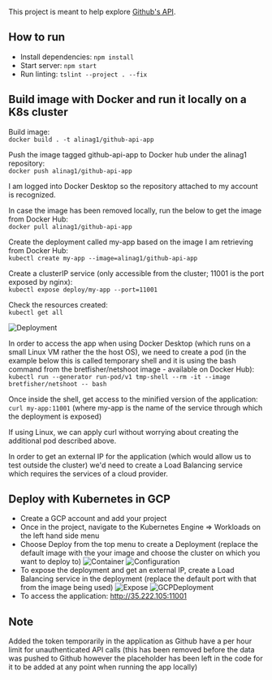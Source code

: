 This project is meant to help explore [Github's API](https://developer.github.com/v3/).

## How to run

- Install dependencies: `npm install`
- Start server: `npm start`
- Run linting: `tslint --project . --fix`

## Build image with Docker and run it locally on a K8s cluster

Build image:  
`docker build . -t alinag1/github-api-app`

Push the image tagged github-api-app to Docker hub under the alinag1 repository:  
`docker push alinag1/github-api-app`

I am logged into Docker Desktop so the repository attached to my account is recognized.

In case the image has been removed locally, run the below to get the image from Docker Hub:  
`docker pull alinag1/github-api-app`

Create the deployment called my-app based on the image I am retrieving from Docker Hub:  
`kubectl create my-app --image=alinag1/github-api-app`

Create a clusterIP service (only accessible from the cluster; 11001 is the port exposed by nginx):  
`kubectl expose deploy/my-app --port=11001`

Check the resources created:  
`kubectl get all`

![Deployment](https://github.com/AlinaGoaga/Exploring_Github-s_API/blob/master/src/assets/Deployment.png)

In order to access the app when using Docker Desktop (which runs on a small Linux VM rather the the host OS), we need to create a pod (in the example below this is called temporary shell and it is using the bash command from the bretfisher/netshoot image - available on Docker Hub):  
`kubectl run --generator run-pod/v1 tmp-shell --rm -it --image bretfisher/netshoot -- bash`

Once inside the shell, get access to the minified version of the application:  
`curl my-app:11001` (where my-app is the name of the service through which the deployment is exposed)

If using Linux, we can apply curl without worrying about creating the additional pod described above.

In order to get an external IP for the application (which would allow us to test outside the cluster) we'd need to create a Load Balancing service which requires the services of a cloud provider.

## Deploy with Kubernetes in GCP

- Create a GCP account and add your project
- Once in the project, navigate to the Kubernetes Engine => Workloads on the left hand side menu
- Choose Deploy from the top menu to create a Deployment (replace the default image with the your image and choose the cluster on which you want to deploy to)
  ![Container](https://github.com/AlinaGoaga/Exploring_Github-s_API/blob/master/src/assets/GCPContainer.png)
  ![Configuration](https://github.com/AlinaGoaga/Exploring_Github-s_API/blob/master/src/assets/GCPConfig.png)
- To expose the deployment and get an external IP, create a Load Balancing service in the deployment (replace the default port with that from the image being used)
  ![Expose](https://github.com/AlinaGoaga/Exploring_Github-s_API/blob/master/src/assets/ExposeDeployment.png)
  ![GCPDeployment](https://github.com/AlinaGoaga/Exploring_Github-s_API/blob/master/src/assets/GCPDeployment.png)
- To access the application: http://35.222.105:11001

## Note

Added the token temporarily in the application as Github have a per hour limit for unauthenticated API calls (this has been removed before the data was pushed to Github however the placeholder has been left in the code for it to be added at any point when running the app locally)
